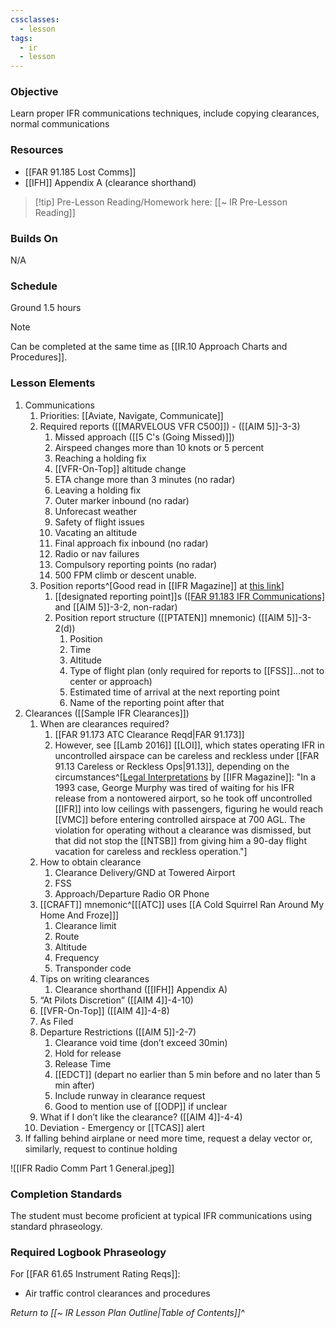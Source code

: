 ```yaml
---
cssclasses:
  - lesson
tags:
  - ir
  - lesson
---
```

### Objective
Learn proper IFR communications techniques, include copying clearances, normal communications

### Resources
- [[FAR 91.185 Lost Comms]]
- [[IFH]] Appendix A (clearance shorthand)

> [!tip] Pre-Lesson Reading/Homework here: [[~ IR Pre-Lesson Reading]]

### Builds On
N/A

### Schedule
Ground 1.5 hours

> [!note] 
> Can be completed at the same time as [[IR.10 Approach Charts and Procedures]].

### Lesson Elements
1. Communications
	1. Priorities: [[Aviate, Navigate, Communicate]] 
	2. Required reports ([[MARVELOUS VFR C500]]) - ([[AIM 5]]-3-3)
		1. Missed approach ([[5 C's (Going Missed)]])
		2. Airspeed changes more than 10 knots or 5 percent
		3. Reaching a holding fix
		4. [[VFR-On-Top]] altitude change
		5. ETA change more than 3 minutes (no radar)
		6. Leaving a holding fix
		7. Outer marker inbound (no radar)
		8. Unforecast weather
		9. Safety of flight issues
		10. Vacating an altitude
		11. Final approach fix inbound (no radar)
		12. Radio or nav failures
		13. Compulsory reporting points (no radar)
		14. 500 FPM climb or descent unable. 
	3. Position reports^[Good read in [[IFR Magazine]] at [this link](https://www.ifr-magazine.com/technique/position-reports/)]
		1. [[designated reporting point]]s ([[FAR 91.183 IFR Communications]](a) and [[AIM 5]]-3-2, non-radar)
		2. Position report structure ([[PTATEN]] mnemonic) ([[AIM 5]]-3-2(d))
			1. Position
			2. Time
			3. Altitude
			4. Type of flight plan (only required for reports to [[FSS]]…not to center or approach)
			5. Estimated time of arrival at the next reporting point
			6. Name of the reporting point after that
2. Clearances ([[Sample IFR Clearances]])
	1. When are clearances required? 
		1. [[FAR 91.173 ATC Clearance Reqd|FAR 91.173]]
		2. However, see [[Lamb 2016]] [[LOI]], which states operating IFR in uncontrolled airspace can be careless and reckless under [[FAR 91.13 Careless or Reckless Ops|91.13]], depending on the circumstances^[[Legal Interpretations](https://ifr-magazine.com/technique/legal-interpretations/) by [[IFR Magazine]]: "In a 1993 case, George Murphy was tired of waiting for his IFR release from a nontowered airport, so he took off uncontrolled [[IFR]] into low ceilings with passengers, figuring he would reach [[VMC]] before entering controlled airspace at 700 AGL. The violation for operating without a clearance was dismissed, but that did not stop the [[NTSB]] from giving him a 90-day flight vacation for careless and reckless operation."]
	2. How to obtain clearance
		1. Clearance Delivery/GND at Towered Airport
		2. FSS
		3. Approach/Departure Radio OR Phone
	3. [[CRAFT]] mnemonic^[[[ATC]] uses [[A Cold Squirrel Ran Around My Home And Froze]]]
		1. Clearance limit 
		2. Route 
		3. Altitude 
		4. Frequency 
		5. Transponder code 
	4. Tips on writing clearances
		1. Clearance shorthand ([[IFH]] Appendix A)
	5. “At Pilots Discretion” ([[AIM 4]]-4-10)
	6. [[VFR-On-Top]] ([[AIM 4]]-4-8)
	7. As Filed
	8. Departure Restrictions ([[AIM 5]]-2-7)
		1. Clearance void time (don’t exceed 30min)
		2. Hold for release 
		3. Release Time
		4. [[EDCT]] (depart no earlier than 5 min before and no later than 5 min after)
		5. Include runway in clearance request
		6. Good to mention use of [[ODP]] if unclear
	9. What if I don’t like the clearance? ([[AIM 4]]-4-4)
	10. Deviation - Emergency or [[TCAS]] alert
3. If falling behind airplane or need more time, request a delay vector or, similarly, request to continue holding


![[IFR Radio Comm Part 1 General.jpeg]]

### Completion Standards
The student must become proficient at typical IFR communications using standard phraseology.

### Required Logbook Phraseology
For [[FAR 61.65 Instrument Rating Reqs]]:
- Air traffic control clearances and procedures

*Return to [[~ IR Lesson Plan Outline|Table of Contents]]^*